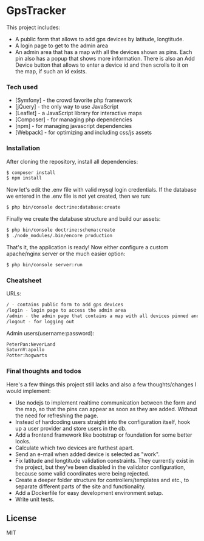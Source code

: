 # GpsTracker
This project includes:
  - A public form that allows to add gps devices by latitude, longtitude.
  - A login page to get to the admin area
  - An admin area that has a map with all the devices shown as pins. Each pin also has a popup that shows more information. There is also an Add Device button that allows to enter a device id and then scrolls to it on the map, if such an id exists.

### Tech used
* [Symfony] - the crowd favorite php framework
* [jQuery] - the only way to use JavaScript
* [Leaflet] - a JavaScript library for interactive maps
* [Composer] - for managing php dependencies
* [npm] - for managing javascript dependencies
* [Webpack] - for optimizing  and including css/js assets

### Installation
After cloning the repository, install all dependencies:

```sh
$ composer install
$ npm install
```
Now let's edit the .env file with valid mysql login credentials.
If the database we entered in the .env file is not yet created, then we run:
```sh
$ php bin/console doctrine:database:create
```
Finally we create the database structure and build our assets:
```sh
$ php bin/console doctrine:schema:create
$ ./node_modules/.bin/encore production
```
That's it, the application is ready! Now either configure a custom apache/nginx server or the much easier option:
```sh
$ php bin/console server:run
```

### Cheatsheet
URLs:
```sh
/ - contains public form to add gps devices
/login - login page to access the admin area
/admin - the admin page that contains a map with all devices pinned and more info in popups
/logout - for logging out
```
Admin users(username:password):
```sh
PeterPan:NeverLand
SaturnV:apollo
Potter:hogwarts
```

### Final thoughts and todos
Here's a few things this project still lacks and also a few thoughts/changes I would implement:
 - Use nodejs to implement realtime communication between the form and the map, so that the pins can appear as soon as they are added. Without the need for refreshing the page.
 - Instead of hardcoding users straight into the configuration itself, hook up a user provider and store users in the db.
 - Add a frontend framework like bootstrap or foundation for some better looks.
 - Calculate which two devices are furthest apart.
 - Send an e-mail when added device is selected as "work".
 - Fix latitude and longtitude validation constraints. They currently exist in the project, but they've been disabled in the validator configuration, because some valid coordinates were being rejected.
 - Create a deeper folder structure for controllers/templates and etc., to separate different parts of the site and functionality.
 - Add a Dockerfile for easy development environment setup.
 - Write unit tests.

License
----

MIT
